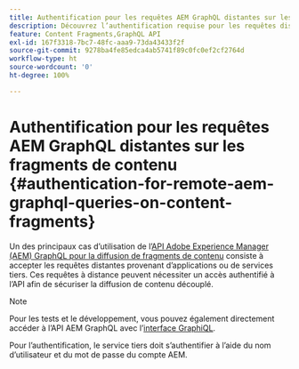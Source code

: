 ```yaml
---
title: Authentification pour les requêtes AEM GraphQL distantes sur les fragments de contenu
description: Découvrez l’authentification requise pour les requêtes distantes GraphQL d’AEM afin de sécuriser votre diffusion de contenu découplé.
feature: Content Fragments,GraphQL API
exl-id: 167f3318-7bc7-48fc-aaa9-73da43433f2f
source-git-commit: 9278ba4fe85edca4ab5741f89c0fc0ef2cf2764d
workflow-type: ht
source-wordcount: '0'
ht-degree: 100%

---
```


# Authentification pour les requêtes AEM GraphQL distantes sur les fragments de contenu {#authentication-for-remote-aem-graphql-queries-on-content-fragments}

Un des principaux cas d’utilisation de l’[API Adobe Experience Manager (AEM) GraphQL pour la diffusion de fragments de contenu](/help/assets/content-fragments/graphql-api-content-fragments.md) consiste à accepter les requêtes distantes provenant d’applications ou de services tiers. Ces requêtes à distance peuvent nécessiter un accès authentifié à l’API afin de sécuriser la diffusion de contenu découplé.

>[!NOTE]
>
>Pour les tests et le développement, vous pouvez également directement accéder à l’API AEM GraphQL avec l’[interface GraphiQL](/help/assets/content-fragments/graphql-api-content-fragments.md#graphiql-interface).

Pour l’authentification, le service tiers doit s’authentifier à l’aide du nom d’utilisateur et du mot de passe du compte AEM.

<!-- 6.5.10.0 - does this content/page need to be migrated? -->

<!--
For authentication the third party service needs to [retrieve an Access Token](#retrieving-access-token), that can then be [used in the GraphQL Request](#use-access-token-in-graphql-request).

## Retrieving an Access Token {#retrieving-access-token}

See [Generating Access Tokens for Server Side APIs](/help/sites-developing/generating-access-tokens-for-server-side-apis.md) for full details.

## Using the Access Token in a GraphQL Request {#use-access-token-in-graphql-request}

For a third party service to connect with an AEM instance it needs to have an *Access Token*. The service must then add this token to the `Authorization` header on the POST request. 

For example, a GraphQL Authorization Header:

```xml
Authorization: Bearer <access_token>
```

## Permission Requirements {#permission-requirements}

All requests made using the access token will actually be made *by the user account that generated the token*. 

This means that you need to check that the account has the permissions required to run GraphQL queries. 

You can check this by using GraphiQL on the local instance.
-->
